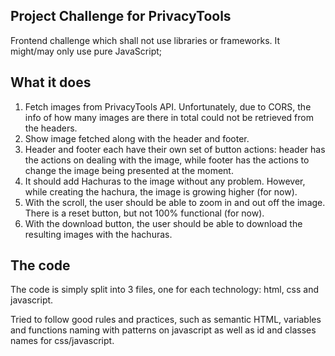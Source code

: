 ## Project Challenge for PrivacyTools

Frontend challenge which shall not use libraries or frameworks. It might/may only use pure JavaScript;

## What it does
1. Fetch images from PrivacyTools API. Unfortunately, due to CORS, the info of how many images are there in total could not be retrieved from the headers.
2. Show image fetched along with the header and footer.
3. Header and footer each have their own set of button actions: header has the actions on dealing with the image, while footer has the actions to change the image being presented at the moment.
4. It should add Hachuras to the image without any problem. However, while creating the hachura, the image is growing higher (for now).
5. With the scroll, the user should be able to zoom in and out off the image. There is a reset button, but not 100% functional (for now).
6. With the download button, the user should be able to download the resulting images with the hachuras.

## The code
The code is simply split into 3 files, one for each technology: html, css and javascript.

Tried to follow good rules and practices, such as semantic HTML, variables and functions naming with patterns on javascript as well as id and classes names for css/javascript. 